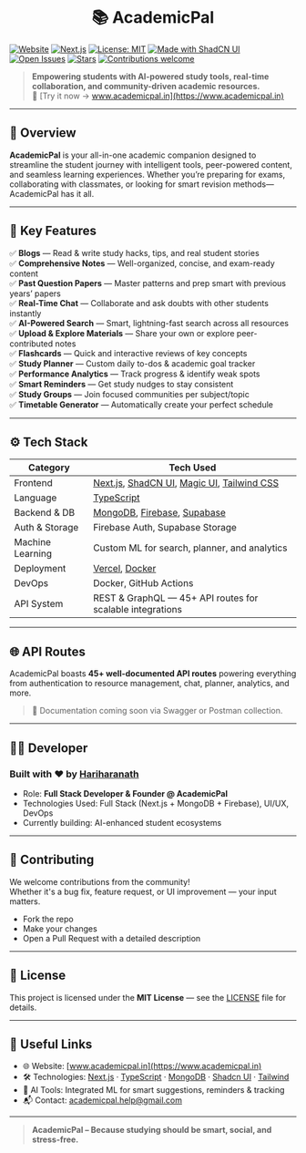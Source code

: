 <h1 align="center">📚 AcademicPal</h1>


[![Website](https://img.shields.io/badge/Visit-Website-blueviolet)](https://www.academicpal.in)
[![Next.js](https://img.shields.io/badge/Built%20With-Next.js-000?logo=nextdotjs)](https://nextjs.org/)
[![License: MIT](https://img.shields.io/badge/License-MIT-green.svg)](LICENSE)
[![Made with ShadCN UI](https://img.shields.io/badge/UI-ShadcnUI-orange)](https://ui.shadcn.com)
[![Open Issues](https://img.shields.io/github/issues/yourusername/academicpal)](https://github.com/yourusername/academicpal/issues)
[![Stars](https://img.shields.io/github/stars/yourusername/academicpal?style=social)](https://github.com/yourusername/academicpal)
[![Contributions welcome](https://img.shields.io/badge/contributions-welcome-brightgreen.svg)](CONTRIBUTING.md)

> **Empowering students with AI-powered study tools, real-time collaboration, and community-driven academic resources.**  
> 🔗 [Try it now → www.academicpal.in](https://www.academicpal.in)

---

## 🚀 Overview

**AcademicPal** is your all-in-one academic companion designed to streamline the student journey with intelligent tools, peer-powered content, and seamless learning experiences. Whether you’re preparing for exams, collaborating with classmates, or looking for smart revision methods—AcademicPal has it all.

---

## 🧠 Key Features

✅ **Blogs** — Read & write study hacks, tips, and real student stories  
✅ **Comprehensive Notes** — Well-organized, concise, and exam-ready content  
✅ **Past Question Papers** — Master patterns and prep smart with previous years’ papers  
✅ **Real-Time Chat** — Collaborate and ask doubts with other students instantly  
✅ **AI-Powered Search** — Smart, lightning-fast search across all resources  
✅ **Upload & Explore Materials** — Share your own or explore peer-contributed notes  
✅ **Flashcards** — Quick and interactive reviews of key concepts  
✅ **Study Planner** — Custom daily to-dos & academic goal tracker  
✅ **Performance Analytics** — Track progress & identify weak spots  
✅ **Smart Reminders** — Get study nudges to stay consistent  
✅ **Study Groups** — Join focused communities per subject/topic  
✅ **Timetable Generator** — Automatically create your perfect schedule  

---

## ⚙️ Tech Stack

| Category          | Tech Used |
|------------------|-----------|
| Frontend         | [Next.js](https://nextjs.org/), [ShadCN UI](https://ui.shadcn.com), [Magic UI](https://magicui.dev), [Tailwind CSS](https://tailwindcss.com) |
| Language         | [TypeScript](https://www.typescriptlang.org) |
| Backend & DB     | [MongoDB](https://www.mongodb.com), [Firebase](https://firebase.google.com), [Supabase](https://supabase.com) |
| Auth & Storage   | Firebase Auth, Supabase Storage |
| Machine Learning | Custom ML for search, planner, and analytics |
| Deployment       | [Vercel](https://vercel.com), [Docker](https://www.docker.com) |
| DevOps           | Docker, GitHub Actions |
| API System       | REST & GraphQL — 45+ API routes for scalable integrations |

---

## 🌐 API Routes

AcademicPal boasts **45+ well-documented API routes** powering everything from authentication to resource management, chat, planner, analytics, and more.  
> 📁 Documentation coming soon via Swagger or Postman collection.

---

## 👨‍💻 Developer

### Built with ❤️ by [Hariharanath](https://www.linkedin.com/in/hariharanath)

- Role: **Full Stack Developer & Founder @ AcademicPal**
- Technologies Used: Full Stack (Next.js + MongoDB + Firebase), UI/UX, DevOps
- Currently building: AI-enhanced student ecosystems

---



## 🤝 Contributing

We welcome contributions from the community!  
Whether it's a bug fix, feature request, or UI improvement — your input matters.

- Fork the repo
- Make your changes
- Open a Pull Request with a detailed description

---

## 📄 License

This project is licensed under the **MIT License** — see the [LICENSE](LICENSE) file for details.

---

## 🔗 Useful Links

- 🌐 Website: [www.academicpal.in](https://www.academicpal.in)
- 🛠️ Technologies: [Next.js](https://nextjs.org) · [TypeScript](https://www.typescriptlang.org) · [MongoDB](https://www.mongodb.com) · [Shadcn UI](https://ui.shadcn.com) · [Tailwind](https://tailwindcss.com)
- 🧠 AI Tools: Integrated ML for smart suggestions, reminders & tracking
- 📬 Contact: [academicpal.help@gmail.com](mailto:academicpal.help@gmail.com)

---

> **AcademicPal – Because studying should be smart, social, and stress-free.**
